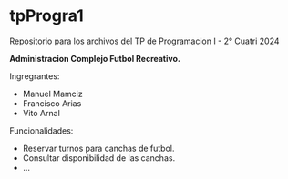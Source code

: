 # tpProgra1
Repositorio para los archivos del TP de Programacion I - 2° Cuatri 2024

**Administracion Complejo Futbol Recreativo.**

Ingregrantes:
  - Manuel Mamciz
  - Francisco Arias
  - Vito Arnal

Funcionalidades:
  - Reservar turnos para canchas de futbol.
  - Consultar disponibilidad de las canchas.
  - ...
